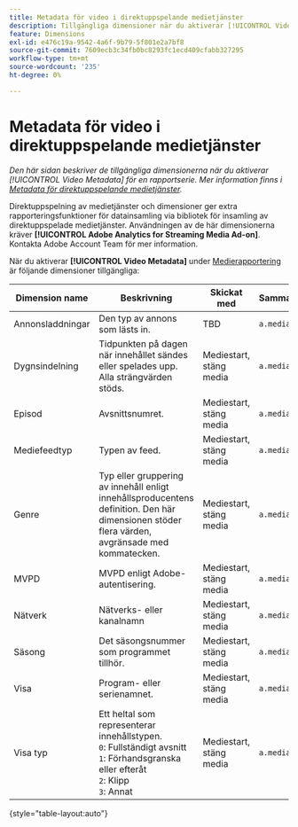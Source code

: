 ```yaml
---
title: Metadata för video i direktuppspelande medietjänster
description: Tillgängliga dimensioner när du aktiverar [!UICONTROL Video Metadata] för en rapportserie.
feature: Dimensions
exl-id: e476c19a-9542-4a6f-9b79-5f801e2a7bf8
source-git-commit: 7609ecb3c34fb0bc8293fc1ecd409cfabb327295
workflow-type: tm+mt
source-wordcount: '235'
ht-degree: 0%

---
```


# Metadata för video i direktuppspelande medietjänster

*Den här sidan beskriver de tillgängliga dimensionerna när du aktiverar [!UICONTROL Video Metadata] för en rapportserie. Mer information finns i [Metadata för direktuppspelande medietjänster](../metrics/sm-video-metadata.md).*

Direktuppspelning av medietjänster och dimensioner ger extra rapporteringsfunktioner för datainsamling via bibliotek för insamling av direktuppspelade medietjänster. Användningen av de här dimensionerna kräver **[!UICONTROL Adobe Analytics for Streaming Media Ad-on]**. Kontakta Adobe Account Team för mer information.

När du aktiverar **[!UICONTROL Video Metadata]** under [Medierapportering](/help/admin/admin/c-manage-report-suites/c-edit-report-suites/media-management.md) är följande dimensioner tillgängliga:

| Dimension name | Beskrivning | Skickat med | Sammanhangsdatavariabel |
| --- | --- | --- | --- |
| Annonsladdningar | Den typ av annons som lästs in. | TBD | `a.media.adLoad` |
| Dygnsindelning | Tidpunkten på dagen när innehållet sändes eller spelades upp. Alla strängvärden stöds. | Mediestart, stäng media | `a.media.dayPart` |
| Episod | Avsnittsnumret. | Mediestart, stäng media | `a.media.episode` |
| Mediefeedtyp | Typen av feed. | Mediestart, stäng media | `a.media.feed` |
| Genre | Typ eller gruppering av innehåll enligt innehållsproducentens definition. Den här dimensionen stöder flera värden, avgränsade med kommatecken. | Mediestart, stäng media | `a.media.genre` |
| MVPD | MVPD enligt Adobe-autentisering. | Mediestart, stäng media | `a.media.pass.mvpd` |
| Nätverk | Nätverks- eller kanalnamn | Mediestart, stäng media | `a.media.network` |
| Säsong | Det säsongsnummer som programmet tillhör. | Mediestart, stäng media | `a.media.season` |
| Visa | Program- eller serienamnet. | Mediestart, stäng media | `a.media.show` |
| Visa typ | Ett heltal som representerar innehållstypen.<br>`0`: Fullständigt avsnitt <br>`1`: Förhandsgranska eller efteråt<br>`2`: Klipp<br>`3`: Annat | Mediestart, stäng media | `a.media.type` |

{style="table-layout:auto"}
